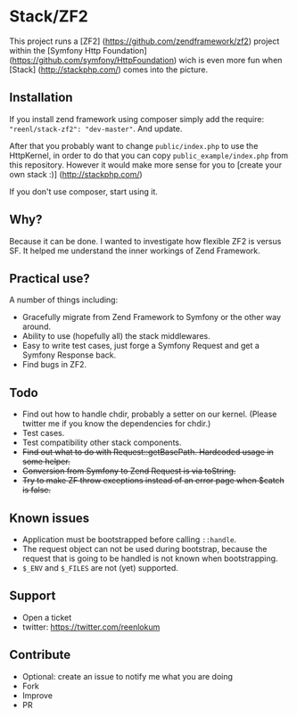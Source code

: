 # Stack/ZF2

This project runs a [ZF2] (https://github.com/zendframework/zf2) project within
the [Symfony Http Foundation] (https://github.com/symfony/HttpFoundation) wich is
even more fun when [Stack] (http://stackphp.com/) comes into the picture.

## Installation

If you install zend framework using composer simply add the require:
`"reenl/stack-zf2": "dev-master"`. And update.

After that you probably want to change `public/index.php` to use the HttpKernel,
in order to do that you can copy `public_example/index.php` from this
repository. However it would make more sense for you to [create your own
stack :)] (http://stackphp.com/)

If you don't use composer, start using it.

## Why?

Because it can be done. I wanted to investigate how flexible ZF2 is versus SF.
It helped me understand the inner workings of Zend Framework.

## Practical use?

A number of things including:
- Gracefully migrate from Zend Framework to Symfony or the other way around.
- Ability to use (hopefully all) the stack middlewares.
- Easy to write test cases, just forge a Symfony Request and get a
  Symfony Response back.
- Find bugs in ZF2.

## Todo

- Find out how to handle chdir, probably a setter on our kernel.
  (Please twitter me if you know the dependencies for chdir.)
- Test cases.
- Test compatibility other stack components.
- ~~Find out what to do with Request::getBasePath. Hardcoded usage in some helper.~~
- ~~Conversion from Symfony to Zend Request is via toString.~~
- ~~Try to make ZF throw exceptions instead of an error page when $catch is false.~~

## Known issues

- Application must be bootstrapped before calling `::handle`.
- The request object can not be used during bootstrap, because the request that 
  is going to be handled is not known when bootstrapping.
- `$_ENV` and `$_FILES` are not (yet) supported.

## Support

- Open a ticket
- twitter: https://twitter.com/reenlokum

## Contribute

- Optional: create an issue to notify me what you are doing
- Fork
- Improve
- PR
